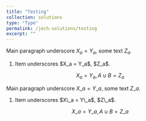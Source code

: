 ```yaml
---
title: "Testing"
collection: solutions
type: "Type"
permalink: /jech-solutions/testing
excerpt: ""
---
```


Main paragraph underscore $X_a = Y_a$, some text $Z_a$.
<ol>
<li>Item underscores $X_a = Y_a$, $Z_a$.</li>
</ol>
    
$$
X_a = Y_a, A \cup B = Z_a
$$


Main paragraph underscore $X\_a = Y\_a$, some text $Z\_a$.
<ol>
<li>Item underscores $X\_a = Y\_a$, $Z\_a$.</li>
</ol>
    
$$
X\_a = Y\_a, A \cup B = Z\_a
$$